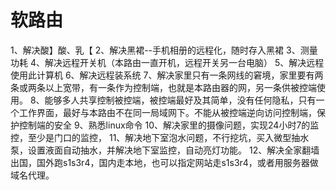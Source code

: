 # 软路由
1、解决酸】酸、乳【
2、解决黑裙--手机相册的远程化，随时存入黑裙
3、测量功耗
4、解决远程开关机（本路由一直开机，远程开关另一台电脑）
5、解决远程使用此计算机
6、解决远程装系统
7、解决家里只有一条网线的窘境，家里要有两条或两条以上宽带，有一条作为控制端，也就是本路由器的网，另一条供被控端使用。
8、能够多人共享控制被控端，被控端最好及其简单，没有任何隐私，只有一个工作界面，最好与本路由不在同一局域网下。不能从被控端逆向访问控制端，保护控制端的安全
9、熟悉linux命令
10、解决家里的摄像问题，实现24小时7的监控，至少是门口的监控，
11、解决地下室泡水问题，不行挖坑，买入微型抽水泵，设置液面自动抽水，并解决地下室监控，自动亮灯功能。
12、解决全家翻墙出国，国外跑s1s3r4，国内走本地，也可以指定网站走s1s3r4，或者用服务器做域名代理。
